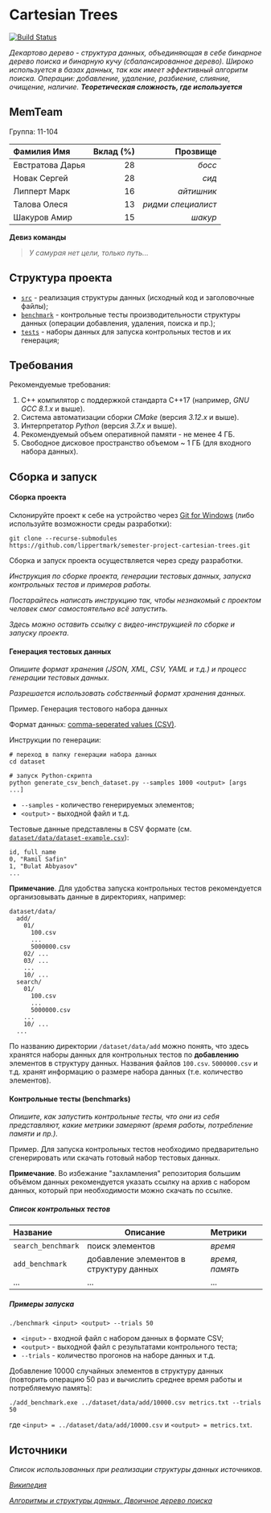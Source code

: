 # Cartesian Trees

[![Build Status](../../actions/workflows/cmake.yml/badge.svg)](../../actions/workflows/cmake.yml)

_Декартово дерево - структура данных, объединяющая в себе бинарное
дерево поиска и бинарную кучу (сбалансированное дерево). Широко используется в базах данных,
так как имеет эффективный алгоритм поиска. Операции: добавление, удаление, разбиение, слияние,
очищение, наличие. ****Теоретическая сложность, где используется****_

## MemTeam

Группа: 11-104

| Фамилия Имя      | Вклад (%) |           Прозвище |
|:-----------------|----------:|-------------------:|
| Евстратова Дарья |        28 |             _босс_ |
| Новак Сергей     |        28 |              _сид_ |
| Липперт Марк     |        16 |         _айтишник_ |
| Талова Олеся     |        13 | _ридми специалист_ |
| Шакуров Амир     |        15 |            _шакур_ |

**Девиз команды**
> _У самурая нет цели, только путь..._

## Структура проекта

- [`src`](src) - реализация структуры данных (исходный код и заголовочные файлы);
- [`benchmark`](benchmark) - контрольные тесты производительности структуры данных (операции добавления, удаления,
  поиска и пр.);
- [`tests`](tests) - наборы данных для запуска контрольных тестов и их генерация;

## Требования

Рекомендуемые требования:

1. С++ компилятор c поддержкой стандарта C++17 (например, _GNU GCC 8.1.x_ и выше).
2. Система автоматизации сборки _CMake_ (версия _3.12.x_ и выше).
3. Интерпретатор _Python_ (версия _3.7.x_ и выше).
4. Рекомендуемый объем оперативной памяти - не менее 4 ГБ.
5. Свободное дисковое пространство объемом ~ 1 ГБ (для входного набора данных).

## Сборка и запуск

#### Сборка проекта

Склонируйте проект к себе на устройство через [Git for Windows](https://gitforwindows.org/) (либо используйте
возможности среды разработки):

```shell
git clone --recurse-submodules https://github.com/lippertmark/semester-project-cartesian-trees.git
```
Сборка и запуск проекта осуществляется через среду разработки.

_Инструкция по сборке проекта, генерации тестовых данных, запуска контрольных тестов и примеров работы._

_Постарайтесь написать инструкцию так, чтобы незнакомый с проектом человек смог самостоятельно всё запустить._

_Здесь можно оставить ссылку с видео-инструкцией по сборке и запуску проекта_.

#### Генерация тестовых данных

_Опишите формат хранения (JSON, XML, CSV, YAML и т.д.) и процесс генерации тестовых данных._

_Разрешается использовать собственный формат хранения данных._

Пример. Генерация тестового набора данных

Формат данных: [comma-seperated values (CSV)](https://en.wikipedia.org/wiki/Comma-separated_values).

Инструкции по генерации:
```shell
# переход в папку генерации набора данных
cd dataset

# запуск Python-скрипта
python generate_csv_bench_dataset.py --samples 1000 <output> [args ...]
```

- `--samples` - количество генерируемых элементов;
- `<output>` - выходной файл и т.д.

Тестовые данные представлены в CSV формате (см.
[`dataset/data/dataset-example.csv`](dataset/data/dataset-example.csv)):

```csv
id, full_name
0, "Ramil Safin"
1, "Bulat Abbyasov"
...
```

**Примечание**. Для удобства запуска контрольных тестов рекомендуется организовывать данные в директориях, например:

```shell
dataset/data/
  add/
    01/
      100.csv
      ...
      5000000.csv
    02/ ...
    03/ ...
    ...
    10/ ...
  search/
    01/
      100.csv
      ...
      5000000.csv
    ...
    10/ ...
  ...
```

По названию директории `/dataset/data/add` можно понять, что здесь хранятся наборы данных для контрольных тестов по
**добавлению** элементов в структуру данных. Названия файлов `100.csv`. `5000000.csv` и т.д. хранят информацию о размере набора данных (т.е. количество элементов).

#### Контрольные тесты (benchmarks)

_Опишите, как запустить контрольные тесты, что они из себя представляют, какие метрики замеряют (время работы,
потребление памяти и пр.)._

Пример. Для запуска контрольных тестов необходимо предварительно сгенерировать или скачать готовый набор тестовых данных.

**Примечание**. Во избежание "захламления" репозитория большим объёмом данных рекомендуется указать ссылку на архив с
набором данных, который при необходимости можно скачать по ссылке.

##### Список контрольных тестов

| Название                  | Описание                                | Метрики         |
| :---                      | ---                                     | :---            |
| `search_benchmark`        | поиск элементов                         | _время_         |
| `add_benchmark`           | добавление элементов в структуру данных | _время, память_ |
| ...                       | ...                                     | ...             |

##### Примеры запуска

```shell
./benchmark <input> <output> --trials 50
```

- `<input>` - входной файл с набором данных в формате CSV;
- `<output>` - выходной файл с результатами контрольного теста;
- `--trials` - количество прогонов на наборе данных и т.д.

Добавление 10000 случайных элементов в структуру данных (повторить операцию 50 раз и вычислить среднее время работы и
потребляемую память):

```
./add_benchmark.exe ../dataset/data/add/10000.csv metrics.txt --trials 50
``` 

где `<input> = ../dataset/data/add/10000.csv` и `<output> = metrics.txt`.

## Источники

_Список использованных при реализации структуры данных источников._

_[Википедия](https://neerc.ifmo.ru/wiki/index.php?title=%D0%94%D0%B5%D0%BA%D0%B0%D1%80%D1%82%D0%BE%D0%B2%D0%BE_%D0%B4%D0%B5%D1%80%D0%B5%D0%B2%D0%BE)_

_[Алгоритмы и структуры данных. Двоичное дерево поиска](https://www.youtube.com/watch?v=ub06cKtebKk)_

